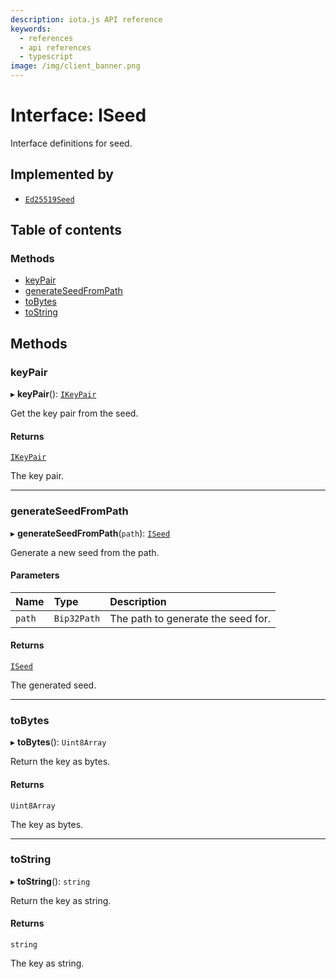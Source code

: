 ```yaml
---
description: iota.js API reference
keywords:
  - references
  - api references
  - typescript
image: /img/client_banner.png
---
```


# Interface: ISeed

Interface definitions for seed.

## Implemented by

- [`Ed25519Seed`](../classes/Ed25519Seed.md)

## Table of contents

### Methods

- [keyPair](ISeed.md#keypair)
- [generateSeedFromPath](ISeed.md#generateseedfrompath)
- [toBytes](ISeed.md#tobytes)
- [toString](ISeed.md#tostring)

## Methods

### keyPair

▸ **keyPair**(): [`IKeyPair`](IKeyPair.md)

Get the key pair from the seed.

#### Returns

[`IKeyPair`](IKeyPair.md)

The key pair.

---

### generateSeedFromPath

▸ **generateSeedFromPath**(`path`): [`ISeed`](ISeed.md)

Generate a new seed from the path.

#### Parameters

| Name   | Type        | Description                        |
| :----- | :---------- | :--------------------------------- |
| `path` | `Bip32Path` | The path to generate the seed for. |

#### Returns

[`ISeed`](ISeed.md)

The generated seed.

---

### toBytes

▸ **toBytes**(): `Uint8Array`

Return the key as bytes.

#### Returns

`Uint8Array`

The key as bytes.

---

### toString

▸ **toString**(): `string`

Return the key as string.

#### Returns

`string`

The key as string.

